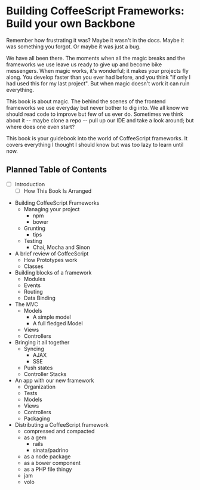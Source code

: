 # Building CoffeeScript Frameworks: Build your own Backbone

Remember how frustrating it was? Maybe it wasn't in the docs. Maybe it was something you forgot. Or maybe it was just a bug.

We have all been there. The moments when all the magic breaks and the frameworks we use leave us ready to give up and become bike messengers. When magic works, it's wonderful; it makes your projects fly along. You develop faster than you ever had before, and you think "if only I had used this for my last project". But when magic doesn't work it can ruin everything.

This book is about magic. The behind the scenes of the frontend frameworks we use everyday but never bother to dig into. We all know we should read code to improve but few of us ever do. Sometimes we think about it -- maybe clone a repo -- pull up our IDE and take a look around; but where does one even start? 

This book is your guidebook into the world of CoffeeScript frameworks. It covers everything I thought I should know but was too lazy to learn until now.

## Planned Table of Contents

-[ ] Introduction
  - [ ] How This Book Is Arranged
- Building CoffeeScript Frameworks
  - Managing your project
    - npm
    - bower
  - Grunting
    - tips
  - Testing
    - Chai, Mocha and Sinon
- A brief review of CoffeeScript
  - How Prototypes work
  - Classes
- Building blocks of a framework
  - Modules
  - Events
  - Routing
  - Data Binding
- The MVC
  - Models
    - A simple model
    - A full fledged Model
  - Views
  - Controllers
- Bringing it all together
  - Syncing
    - AJAX
    - SSE
  - Push states
  - Controller Stacks
- An app with our new framework
  - Organization
  - Tests
  - Models
  - Views
  - Controllers
  - Packaging
- Distributing a CoffeeScript framework
  - compressed and compacted
  - as a gem
    - rails
    - sinata/padrino
  - as a node package
  - as a bower component
  - as a PHP file thingy
  - jam
  - volo
